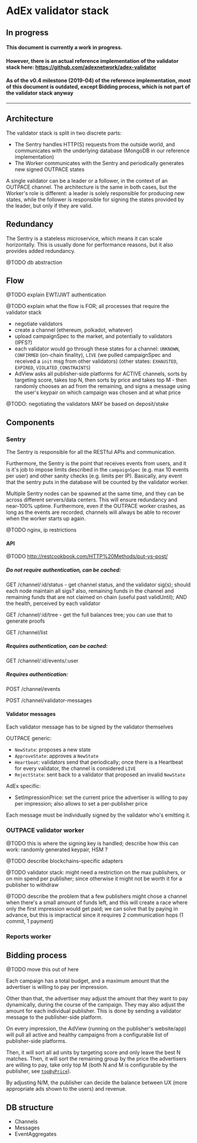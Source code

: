 # AdEx validator stack

## In progress

#### This document is currently a work in progress.

#### However, there is an actual reference implementation of the validator stack here: https://github.com/adexnetwork/adex-validator

#### As of the v0.4 milestone (2019-04) of the reference implementation, most of this document is outdated, except Bidding process, which is not part of the validator stack anyway

---

## Architecture

The validator stack is split in two discrete parts:

- The Sentry handles HTTP(S) requests from the outside world, and communicates
  with the underlying database (MongoDB in our reference implementation)
- The Worker communicates with the Sentry and periodically generates new signed
  OUTPACE states

A single validator can be a leader or a follower, in the context of an OUTPACE
channel. The architecture is the same in both cases, but the Worker's role is
different: a leader is solely responsible for producing new states, while the
follower is responsible for signing the states provided by the leader, but only
if they are valid.

## Redundancy

The Sentry is a stateless microservice, which means it can scale horizontally.
This is usually done for performance reasons, but it also provides added
redundancy.

@TODO db abstraction

## Flow

@TODO explain EWT/JWT authentication

@TODO explain what the flow is FOR; all processes that require the validator
stack

- negotiate validators
- create a channel (ethereum, polkadot, whatever)
- upload campaignSpec to the market, and potentially to validators (IPFS?)
- each validator would go through these states for a channel: `UNKNOWN`,
  `CONFIRMED` (on-chain finality), `LIVE` (we pulled campaignSpec and received a
  `init` msg from other validators) (other states: `EXHAUSTED`, `EXPIRED`,
  `VIOLATED_CONSTRAINTS`)
- AdView asks all publisher-side platforms for ACTIVE channels, sorts by
  targeting score, takes top N, then sorts by price and takes top M - then
  randomly chooses an ad from the remaining, and signs a message using the
  user's keypair on which campaign was chosen and at what price

@TODO: negotiating the validators MAY be based on deposit/stake

## Components

### Sentry

The Sentry is responsible for all the RESTful APIs and communication.

Furthermore, the Sentry is the point that receives events from users, and it is
it's job to impose limits described in the `campaignSpec` (e.g. max 10 events
per user) and other sanity checks (e.g. limits per IP). Basically, any event
that the sentry puts in the database will be counted by the validator worker.

Multiple Sentry nodes can be spawned at the same time, and they can be across
different servers/data centers. This will ensure redundancy and near-100%
uptime. Furthermore, even if the OUTPACE worker crashes, as long as the events
are recorded, channels will always be able to recover when the worker starts up
again.

@TODO nginx, ip restrictions

#### API

@TODO http://restcookbook.com/HTTP%20Methods/put-vs-post/

##### Do not require authentication, can be cached:

GET /channel/:id/status - get channel status, and the validator sig(s); should
each node maintain all sigs? also, remaining funds in the channel and remaining
funds that are not claimed on chain (useful past validUntil); AND the health,
perceived by each validator

GET /channel/:id/tree - get the full balances tree; you can use that to generate
proofs

GET /channel/list

##### Requires authentication, can be cached:

GET /channel/:id/events/:user

##### Requires authentication:

POST /channel/events

POST /channel/validator-messages

#### Validator messages

Each validator message has to be signed by the validator themselves

OUTPACE generic:

- `NewState`: proposes a new state
- `ApproveState`: approves a `NewState`
- `Heartbeat`: validators send that periodically; once there is a Heartbeat for
  every validator, the channel is considered `LIVE`
- `RejectState`: sent back to a validator that proposed an invalid `NewState`

AdEx specific:

- SetImpressionPrice: set the current price the advertiser is willing to pay per
  impression; also allows to set a per-publisher price

Each message must be individually signed by the validator who's emitting it.

### OUTPACE validator worker

@TODO this is where the signing key is handled; describe how this can work:
randomly generated keypair, HSM ?

@TODO describe blockchains-specific adapters

@TODO validator stack: might need a restriction on the max publishers, or on min
spend per publisher; since otherwise it might not be worth it for a publisher to
withdraw

@TODO describe the problem that a few publishers might chose a channel when
there's a small amount of funds left, and this will create a race where only the
first impression would get paid; we can solve that by paying in advance, but
this is impractical since it requires 2 communication hops (1 commit, 1 payment)

### Reports worker

## Bidding process

@TODO move this out of here

Each campaign has a total budget, and a maximum amount that the advertiser is
willing to pay per impression.

Other than that, the advertiser may adjust the amount that they want to pay
dynamically, during the course of the campaign. They may also adjust the amount
for each individual publisher. This is done by sending a validator message to
the publisher-side platform.

On every impression, the AdView (running on the publisher's website/app) will
pull all active and healthy campaigns from a configurable list of publisher-side
platforms.

Then, it will sort all ad units by targeting score and only leave the best N
matches. Then, it will sort the remaining group by the price the advertisers are
willing to pay, take only top M (both N and M is configurable by the publisher,
see [`topByPrice`](https://github.com/adexnetwork/adex-adview-manager#options)).

By adjusting N/M, the publisher can decide the balance between UX (more
appropriate ads shown to the users) and revenue.

## DB structure

- Channels
- Messages
- EventAggregates
